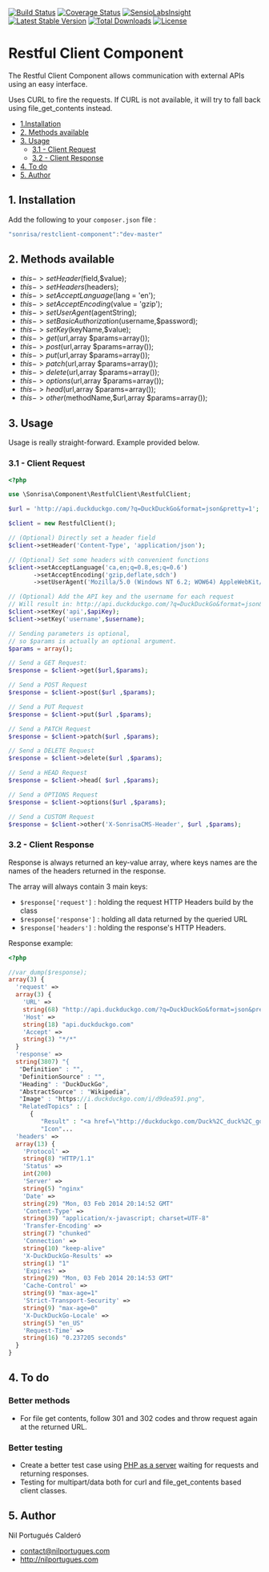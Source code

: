 [![Build Status](https://travis-ci.org/sonrisa/restclient-component.svg)](https://travis-ci.org/sonrisa/restclient-component) [![Coverage Status](https://coveralls.io/repos/sonrisa/restclient-component/badge.svg?branch=master)](https://coveralls.io/r/sonrisa/restclient-component?branch=master)  [![SensioLabsInsight](https://insight.sensiolabs.com/projects/4fcf3911-400b-4818-885f-ebefb44c82a8/mini.png)](https://insight.sensiolabs.com/projects/4fcf3911-400b-4818-885f-ebefb44c82a8) [![Latest Stable Version](https://poser.pugx.org/sonrisa/restclient-component/v/stable)](https://packagist.org/packages/sonrisa/restclient-component) [![Total Downloads](https://poser.pugx.org/sonrisa/restclient-component/downloads)](https://packagist.org/packages/sonrisa/restclient-component) [![License](https://poser.pugx.org/sonrisa/restclient-component/license)](https://packagist.org/packages/sonrisa/restclient-component) 

# Restful Client Component

The Restful Client Component allows communication with external APIs using an easy interface. 

Uses CURL to fire the requests. If CURL is not available, it will try to fall back using file_get_contents instead.

* [1.Installation](#block1)
* [2. Methods available](#block2)
* [3. Usage](#block3)
    * [3.1 - Client Request](#block3.1)
    * [3.2 - Client Response](#block3.2)
* [4. To do](#block4)
* [5. Author](#block5)

<a name="block1"></a>
## 1. Installation

Add the following to your `composer.json` file :

```js
"sonrisa/restclient-component":"dev-master"
```
<a name="block2"></a>
## 2. Methods available

- $this->setHeader($field,$value);
- $this->setHeaders($headers);
- $this->setAcceptLanguage($lang = 'en');
- $this->setAcceptEncoding($value = 'gzip');
- $this->setUserAgent($agentString);
- $this->setBasicAuthorization($username,$password);
- $this->setKey($keyName,$value);
- $this->get($url,array $params=array());
- $this->post($url,array $params=array());
- $this->put($url,array $params=array());
- $this->patch($url,array $params=array());
- $this->delete($url,array $params=array());
- $this->options($url,array $params=array());
- $this->head($url,array $params=array());
- $this->other($methodName,$url,array $params=array());

<a name="block3"></a>
## 3. Usage
Usage is really straight-forward. Example provided below.

<a name="block3.1"></a>
### 3.1 - Client Request
```php
<?php

use \Sonrisa\Component\RestfulClient\RestfulClient;

$url = 'http://api.duckduckgo.com/?q=DuckDuckGo&format=json&pretty=1';

$client = new RestfulClient();

// (Optional) Directly set a header field
$client->setHeader('Content-Type', 'application/json');

// (Optional) Set some headers with convenient functions
$client->setAcceptLanguage('ca,en;q=0.8,es;q=0.6')
       ->setAcceptEncoding('gzip,deflate,sdch')
       ->setUserAgent('Mozilla/5.0 (Windows NT 6.2; WOW64) AppleWebKit/537.36 (KHTML, like Gecko) Chrome/29.0.1547.2 Safari/537.36');

// (Optional) Add the API key and the username for each request
// Will result in: http://api.duckduckgo.com/?q=DuckDuckGo&format=json&pretty=1&api=$apiKey&username=$username
$client->setKey('api',$apiKey);
$client->setKey('username',$username);

// Sending parameters is optional,
// so $params is actually an optional argument.
$params = array();

// Send a GET Request:
$response = $client->get($url,$params);

// Send a POST Request
$response = $client->post($url ,$params);

// Send a PUT Request
$response = $client->put($url ,$params);

// Send a PATCH Request
$response = $client->patch($url ,$params);

// Send a DELETE Request
$response = $client->delete($url ,$params);

// Send a HEAD Request
$response = $client->head( $url ,$params);

// Send a OPTIONS Request
$response = $client->options($url ,$params);

// Send a CUSTOM Request
$response = $client->other('X-SonrisaCMS-Header', $url ,$params);
```
<a name="block3.2"></a>
### 3.2 - Client Response
Response is always returned an key-value array, where keys names are the names of the headers returned in the response.

The array will always contain 3 main keys:

 - `$response['request']` : holding the request HTTP Headers build by the class
 - `$response['response']` : holding all data returned by the queried URL
 - `$response['headers']` : holding the response's HTTP Headers.

Response example:
```php
<?php

//var_dump($response);
array(3) {
  'request' =>
  array(3) {
    'URL' =>
    string(68) "http://api.duckduckgo.com/?q=DuckDuckGo&format=json&pretty=1?count=2"
    'Host' =>
    string(18) "api.duckduckgo.com"
    'Accept' =>
    string(3) "*/*"
  }
  'response' =>
  string(3807) "{
   "Definition" : "",
   "DefinitionSource" : "",
   "Heading" : "DuckDuckGo",
   "AbstractSource" : "Wikipedia",
   "Image" : "https://i.duckduckgo.com/i/d9dea591.png",
   "RelatedTopics" : [
      {
         "Result" : "<a href=\"http://duckduckgo.com/Duck%2C_duck%2C_goose\">Duck, duck, goose</a> - Duck, Duck, Goose or Duck, Duck, Gray Duck is a traditional children's game often first learned in pre-school or kindergarten  then later adapted on the playground for early elementary stu...",
         "Icon"...
  'headers' =>
  array(13) {
    'Protocol' =>
    string(8) "HTTP/1.1"
    'Status' =>
    int(200)
    'Server' =>
    string(5) "nginx"
    'Date' =>
    string(29) "Mon, 03 Feb 2014 20:14:52 GMT"
    'Content-Type' =>
    string(39) "application/x-javascript; charset=UTF-8"
    'Transfer-Encoding' =>
    string(7) "chunked"
    'Connection' =>
    string(10) "keep-alive"
    'X-DuckDuckGo-Results' =>
    string(1) "1"
    'Expires' =>
    string(29) "Mon, 03 Feb 2014 20:14:53 GMT"
    'Cache-Control' =>
    string(9) "max-age=1"
    'Strict-Transport-Security' =>
    string(9) "max-age=0"
    'X-DuckDuckGo-Locale' =>
    string(5) "en_US"
    'Request-Time' =>
    string(16) "0.237205 seconds"
  }
}
```

<a name="block4"></a>
## 4. To do

### Better methods
- For file get contents, follow 301 and 302 codes and throw request again at the returned URL.

### Better testing
- Create a better test case using [PHP as a server](http://www.php.net/manual/en/features.commandline.webserver.php) waiting for requests and returning responses.
- Testing for multipart/data both for curl and file_get_contents based client classes.

<a name="block5"></a>
## 5. Author
Nil Portugués Calderó
 - <contact@nilportugues.com>
 - http://nilportugues.com
